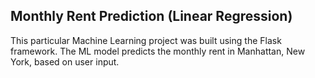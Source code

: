 ## Monthly Rent Prediction (Linear Regression)
This particular Machine Learning project was built using the Flask framework. 
The ML model predicts the monthly rent in Manhattan, New York, based on user input.
